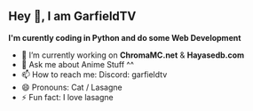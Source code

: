 Hey 👋, I am GarfieldTV
------------------------
**I'm curently coding in Python and do some Web Development**

- 🔭 I’m currently working on **ChromaMC.net** & **Hayasedb.com**
- 💬 Ask me about Anime Stuff ^^
- 📫 How to reach me: Discord: garfieldtv
- 😄 Pronouns: Cat / Lasagne
- ⚡ Fun fact: I love lasagne

